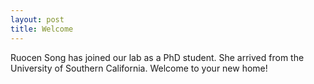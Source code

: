 ```yaml
---
layout: post
title: Welcome
---
```


Ruocen Song has joined our lab as a PhD student. She arrived from the University of Southern California. Welcome to your new home!
